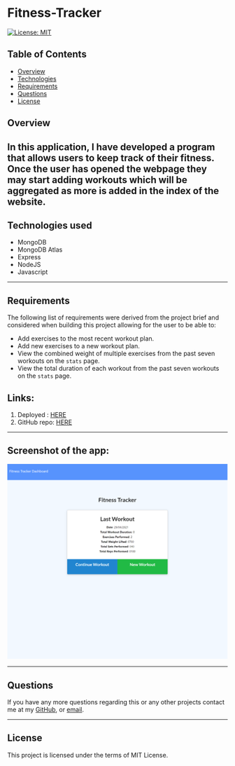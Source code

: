 # Fitness-Tracker

  [![License: MIT](https://img.shields.io/badge/License-MIT-yellow.svg)](https://opensource.org/licenses/MIT)

## Table of Contents

- [Overview](#overview)
- [Technologies](#technologies-used)
- [Requirements](#requirements)
- [Questions](#questions)
- [License](#license)


## Overview
In this application, I have developed a program that allows users to keep track of their fitness.
Once the user has opened the webpage they may start adding workouts which will be aggregated as more is added in the index of the website.
---

## Technologies used
- MongoDB
- MongoDB Atlas
- Express
- NodeJS
- Javascript
---

## Requirements

The following list of requirements were derived from the project brief and considered when building this project allowing for the user to be able to:

 - Add exercises to the most recent workout plan.
 - Add new exercises to a new workout plan.
 - View the combined weight of multiple exercises from the past seven workouts on the `stats` page.
 - View the total duration of each workout from the past seven workouts on the `stats` page.


## Links:

1. Deployed : [HERE](https://thawing-sierra-46651.herokuapp.com/)
2. GitHub repo: [HERE](https://github.com/Travis-Witts/Fitness-Tracker)
---

## Screenshot of the app:
![alt text](./images/index.png)

---
## Questions
    
If you have any more questions regarding this or any other projects contact me at my [GitHub](https://github.com/Travis297/), or [email](mailto:travis.witts@outlook.com).

---
## License
This project is licensed under the terms of MIT License.
